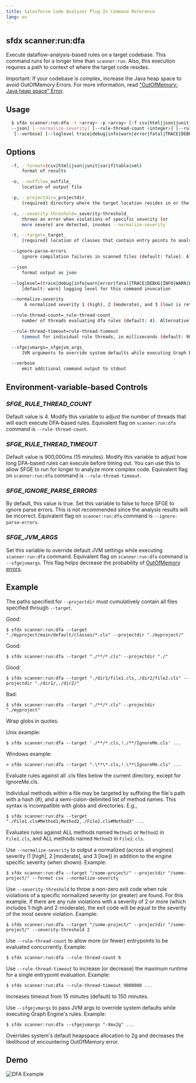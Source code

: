 ```yaml
---
title: Salesforce Code Analyzer Plug-In Command Reference
lang: en
---
```


## sfdx scanner:run:dfa
Execute dataflow-analysis-based rules on a target codebase. This command runs for a longer time than `scanner:run`. Also, this execution requires a path to context of where the target code resides.

Important: If your codebase is complex, increase the Java heap space to avoid OutOfMemory Errors. For more information, read ["OutOfMemory: Java heap space" Error](./en/v3.x/salesforce-graph-engine/working-with-sfge/#understand-outofmemory-java-heap-space-error).

## Usage
```bash
  $ sfdx scanner:run:dfa -t <array> -p <array> [-f csv|html|json|junit|sarif|table|xml] [-o <string>] [-s <integer> | 
  --json] [--normalize-severity] [--rule-thread-count <integer>] [--rule-thread-timeout <integer>] [--ignore-parse-errors]
   [--verbose] [--loglevel trace|debug|info|warn|error|fatal|TRACE|DEBUG|INFO|WARN|ERROR|FATAL]
```

## Options
```bash
  -f, --format=(csv|html|json|junit|sarif|table|xml)
      format of results

  -o, --outfile=_outfile_
      location of output file

  -p, --projectdir=_projectdir_
      (required) directory where the target location resides in or the context of the remaining files in the target\'s project

  -s, --severity-threshold=_severity-threshold_
      throws an error when violations of specific severity (or
      more severe) are detected, invokes --normalize-severity

  -t, --target=_target_
      (required) location of classes that contain entry points to analyze

  --ignore-parse-errors
      ignore compilation failures in scanned files (default: false). Alternatively, set value using environment variable `SFGE_IGNORE_PARSE_ERRORS`

  --json
      format output as json

  --loglevel=(trace|debug|info|warn|error|fatal|TRACE|DEBUG|INFO|WARN|ERROR|FATAL)
      [default: warn] logging level for this command invocation

  --normalize-severity
       A normalized severity 1 (high), 2 (moderate), and 3 (low) is returned in addition to the engine specific severity

  --rule-thread-count=_rule-thread-count_
      number of threads evaluating dfa rules (default: 4). Alternatively, set value using environment variable `SFGE_RULE_THREAD_COUNT`

  --rule-thread-timeout=rule-thread-timeout
      timeout for individual rule threads, in milliseconds (default: 900000 ms). Alternatively, set value using environment variable `SFGE_RULE_THREAD_TIMEOUT`

  --sfgejvmargs=_sfgejvm_args_
      JVM arguments to override system defaults while executing Graph Engine. For multiple arguments, add them to the same string separated by space. Alternatively, set value using the environment variable `SFGE_JVM_ARGS`

  --verbose
      emit additional command output to stdout
```

## Environment-variable-based Controls

### *SFGE_RULE_THREAD_COUNT*
Default value is 4. Modify this variable to adjust the number of threads that will each execute DFA-based rules. Equivalent flag on `scanner:run:dfa` command is `--rule-thread-count`.

### *SFGE_RULE_THREAD_TIMEOUT*
Default value is 900,000ms (15 minutes). Modify this variable to adjust how long DFA-based rules can execute before timing out. You can use this to allow SFGE to run for longer to analyze more complex code. Equivalent flag on `scanner:run:dfa` command is `--rule-thread-timeout`.

### *SFGE_IGNORE_PARSE_ERRORS*
By default, this value is true. Set this variable to false to force SFGE to ignore parse errors. This is not recommended since the analysis results will be incorrect. Equivalent flag on `scanner:run:dfa` command is `--ignore-parse-errors`.

### *SFGE_JVM_ARGS*
Set this variable to override default JVM settings while executing `scanner:run:dfa` command. Equivalent flag on `scanner:run:dfa` command is `--sfgejvmargs`. This flag helps decrease the probability of [OutOfMemory errors](./en/v3.x/salesforce-graph-engine/working-with-sfge/#outofmemory-java-heap-space-error).

## Example
  The paths specified for `--projectdir` must cumulatively contain all files specified through `--target`.

Good: 
          
    $ sfdx scanner:run:dfa --target "./myproject/main/default/classes/*.cls" --projectdir "./myproject/"


Good: 

    $ sfdx scanner:run:dfa --target "./**/*.cls" --projectdir "./"
  		
Good: 

    $ sfdx scanner:run:dfa --target "./dir1/file1.cls,./dir2/file2.cls" --projectdir "./dir1/,./dir2/"
  		
Bad:  

    $ sfdx scanner:run:dfa --target "./**/*.cls" --projectdir "./myproject"


Wrap globs in quotes.

Unix example:    

    $ sfdx scanner:run:dfa --target './**/*.cls,!./**/IgnoreMe.cls' ...


Windows example: 

    > sfdx scanner:run:dfa --target ".\**\*.cls,!.\**\IgnoreMe.cls" ...


Evaluate rules against all .cls files below the current directory, except for IgnoreMe.cls.

Individual methods within a file may be targeted by suffixing the file's path with a hash (#), and a semi-colon-delimited
	list of method names. This syntax is incompatible with globs and directories. E.g.,
		
	$ sfdx scanner:run:dfa --target "./File1.cls#Method1;Method2,./File2.cls#Method3" ...

Evaluates rules against ALL methods named `Method1` or `Method2` in `File1.cls`, and ALL methods named `Method3` in `File2.cls`.


Use `--normalize-severity` to output a normalized (across all engines) severity (1 [high], 2 [moderate], and 3 [low]) in 
  addition to the engine specific severity (when shown).
  Example:

  	$ sfdx scanner:run:dfa --target "/some-project/" --projectdir "/some-project/" --format csv --normalize-severity


Use `--severity-threshold` to throw a non-zero exit code when rule violations of a specific normalized severity (or 
  greater) are found. For this example, if there are any rule violations with a severity of 2 or more (which includes 
  1-high and 2-moderate), the exit code will be equal to the severity of the most severe violation.
Example:

    $ sfdx scanner:run:dfa --target "/some-project/" --projectdir "/some-project/" --severity-threshold 2


Use `--rule-thread-count` to allow more (or fewer) entrypoints to be evaluated concurrently.
Example:
    
    $ sfdx scanner:run:dfa --rule-thread-count 6


Use `--rule-thread-timeout` to increase (or decrease) the maximum runtime for a single entrypoint evaluation.
Example:

    $ sfdx scanner:run:dfa --rule-thread-timeout 9000000 ...
  			
Increases timeout from 15 minutes (default) to 150 minutes.


Use `--sfgejvmargs` to pass JVM args to override system defaults while executing Graph Engine's rules. 
Example:
		
    $ sfdx scanner:run:dfa --sfgejvmargs "-Xmx2g" ...
			
Overrides system's default heapspace allocation to 2g and decreases the likelihood of encountering OutOfMemory error.


## Demo
![DFA Example](./assets/images/dfa.gif)
